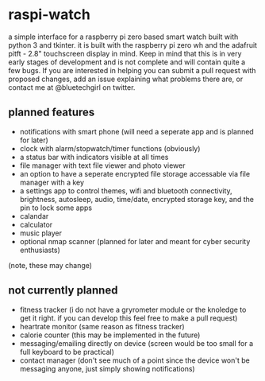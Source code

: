 # raspi-watch
a simple interface for a raspberry pi zero based smart watch built with python 3 and tkinter. it is built with the raspberry pi zero wh and the adafruit pitft - 2.8" touchscreen display in mind. Keep in mind that this is in very early stages of development and is not complete and will contain quite a few bugs. If you are interested in helping you can submit a pull request with proposed changes, add an issue explaining what problems there are, or contact me at @bluetechgirl on twitter. 

## planned features
- notifications with smart phone (will need a seperate app and is planned for later)
- clock with alarm/stopwatch/timer functions (obviously)
- a status bar with indicators visible at all times
- file manager with text file viewer and photo viewer
- an option to have a seperate encrypted file storage accessable via file manager with a key
- a settings app to control themes, wifi and bluetooth connectivity, brightness, autosleep, audio, time/date, encrypted storage key, and the pin to lock some apps
- calandar
- calculator
- music player
- optional nmap scanner (planned for later and meant for cyber security enthusiasts)

(note, these may change)

## not currently planned
- fitness tracker (i do not have a gryrometer module or the knoledge to get it right. if you can develop this feel free to make a pull request)
- heartrate monitor (same reason as fitness tracker)
- calorie counter (this may be implemented in the future)
- messaging/emailing directly on device (screen would be too small for a full keyboard to be practical)
- contact manager (don't see much of a point since the device won't be messaging anyone, just simply showing notifications)

